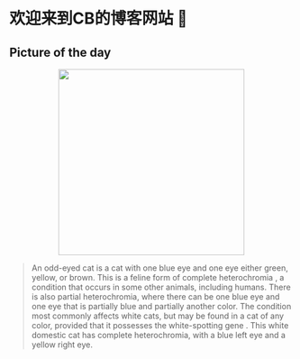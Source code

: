 

# 欢迎来到CB的博客网站 👋

 
## Picture of the day

<div align="center">
    <img width=330px src="https://upload.wikimedia.org/wikipedia/commons/thumb/6/69/June_odd-eyed-cat_cropped.jpg/600px-June_odd-eyed-cat_cropped.jpg"/>
</div>
    
> An  odd-eyed cat  is a cat with one blue eye and one eye either green, yellow, or brown. This is a  feline  form of  complete heterochromia , a condition that occurs in some other animals, including humans. There is also partial heterochromia, where there can be one blue eye and one eye that is partially blue and partially another color. The condition most commonly affects white cats, but may be found in a cat of any color, provided that it possesses the  white-spotting gene . This white domestic cat has complete heterochromia, with a blue left eye and a yellow right eye.

  